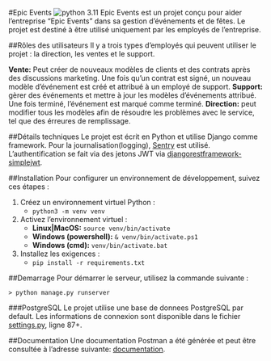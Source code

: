 #Epic Events
![python 3.11](https://img.shields.io/badge/python-v3.11-blue)
Epic Events est un projet conçu pour aider l’entreprise “Epic Events” dans sa gestion d’événements et de fêtes. Le projet est destiné à être utilisé uniquement par les employés de l’entreprise.

##Rôles des utilisateurs
Il y a trois types d’employés qui peuvent utiliser le projet : la direction, les ventes et le support.

**Vente:** Peut créer de nouveaux modèles de clients et des contrats après des discussions marketing. Une fois qu’un contrat est signé, un nouveau modèle d’événement est créé et attribué à un employé de support.
**Support:** gèrer  des événements et mettre à jour les modèles d’événements attribué. Une fois terminé, l’événement est marqué comme terminé.
**Direction:** peut modifier tous les modèles afin de résoudre les problèmes avec le service, tel que des érreures de remplissage.

##Détails techniques
Le projet est écrit en Python et utilise Django comme framework.
Pour la journalisation(logging), [Sentry](https://sentry.io/) est utilisé.
L’authentification se fait via des jetons JWT via [djangorestframework-simplejwt](https://django-rest-framework-simplejwt.readthedocs.io/en/latest/).

##Installation
Pour configurer un environnement de développement, suivez ces étapes :

1. Créez un environnement virtuel Python :
    - `python3 -m venv venv`
2. Activez l’environnement virtuel :
    - **Linux|MacOS:** `source venv/bin/activate`
    - **Windows (powershell):** `& venv/bin/activate.ps1`
    - **Windows (cmd):** `venv/bin/activate.bat`
3. Installez les exigences :
    - `pip install -r requirements.txt`

##Demarrage
Pour démarrer le serveur, utilisez la commande suivante :
```shell
> python manage.py runserver
```

###PostgreSQL
Le projet utilise une base de donnees PostgreSQL par default.
Les informations de connexion sont disponible dans le fichier [settings.py](epicevents/settings.py#L87), ligne 87+.

##Documentation
Une documentation Postman a été générée et peut être consultée à l’adresse suivante: [documentation](https://documenter.getpostman.com/view/26149355/2s93Y2ShSG).
